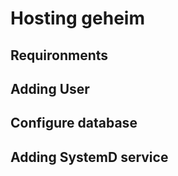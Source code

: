 # Hosting geheim

## Requironments


## Adding User

## Configure database

## Adding SystemD service
